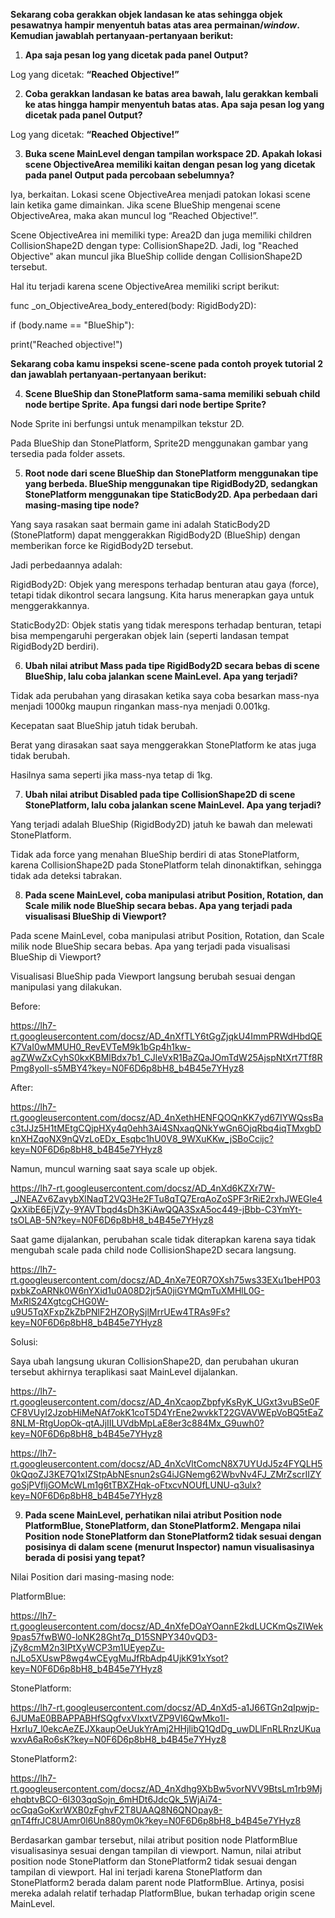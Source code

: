 **Sekarang coba gerakkan objek landasan ke atas sehingga objek pesawatnya hampir menyentuh batas atas area permainan/*window*. Kemudian jawablah pertanyaan-pertanyaan berikut:**

1. **Apa saja pesan log yang dicetak pada panel Output?**

Log yang dicetak: **“Reached Objective!”**

2. **Coba gerakkan landasan ke batas area bawah, lalu gerakkan kembali ke atas hingga hampir menyentuh batas atas. Apa saja pesan log yang dicetak pada panel Output?**

Log yang dicetak: **“Reached Objective!”**

3. **Buka scene MainLevel dengan tampilan workspace 2D. Apakah lokasi scene ObjectiveArea memiliki kaitan dengan pesan log yang dicetak pada panel Output pada percobaan sebelumnya?**

Iya, berkaitan. Lokasi scene ObjectiveArea menjadi patokan lokasi scene lain ketika game dimainkan. Jika scene BlueShip mengenai scene ObjectiveArea, maka akan muncul log “Reached Objective!”.

Scene ObjectiveArea ini memiliki type: Area2D dan juga memiliki children CollisionShape2D dengan type: CollisionShape2D. Jadi, log "Reached Objective" akan muncul jika BlueShip collide dengan CollisionShape2D tersebut.

Hal itu terjadi karena scene ObjectiveArea memiliki script berikut:

func _on_ObjectiveArea_body_entered(body: RigidBody2D):

if (body.name == "BlueShip"):

print("Reached objective!")

**Sekarang coba kamu inspeksi scene-scene pada contoh proyek tutorial 2 dan jawablah pertanyaan-pertanyaan berikut:**

4. **Scene BlueShip dan StonePlatform sama-sama memiliki sebuah child node bertipe Sprite. Apa fungsi dari node bertipe Sprite?**

Node Sprite ini berfungsi untuk menampilkan tekstur 2D.

Pada BlueShip dan StonePlatform, Sprite2D menggunakan gambar yang tersedia pada folder assets.

5. **Root node dari scene BlueShip dan StonePlatform menggunakan tipe yang berbeda. BlueShip menggunakan tipe RigidBody2D, sedangkan StonePlatform menggunakan tipe StaticBody2D. Apa perbedaan dari masing-masing tipe node?**

Yang saya rasakan saat bermain game ini adalah StaticBody2D (StonePlatform) dapat menggerakkan RigidBody2D (BlueShip) dengan memberikan force ke RigidBody2D tersebut.

Jadi perbedaannya adalah:

RigidBody2D: Objek yang merespons terhadap benturan atau gaya (force), tetapi tidak dikontrol secara langsung. Kita harus menerapkan gaya untuk menggerakkannya.

StaticBody2D: Objek statis yang tidak merespons terhadap benturan, tetapi bisa mempengaruhi pergerakan objek lain (seperti landasan tempat RigidBody2D berdiri).

6. **Ubah nilai atribut Mass pada tipe RigidBody2D secara bebas di scene BlueShip, lalu coba jalankan scene MainLevel. Apa yang terjadi?**

Tidak ada perubahan yang dirasakan ketika saya coba besarkan mass-nya menjadi 1000kg maupun ringankan mass-nya menjadi 0.001kg.

Kecepatan saat BlueShip jatuh tidak berubah.

Berat yang dirasakan saat saya menggerakkan StonePlatform ke atas juga tidak berubah.

Hasilnya sama seperti jika mass-nya tetap di 1kg.

7. **Ubah nilai atribut Disabled pada tipe CollisionShape2D di scene StonePlatform, lalu coba jalankan scene MainLevel. Apa yang terjadi?**

Yang terjadi adalah BlueShip (RigidBody2D) jatuh ke bawah dan melewati StonePlatform.

Tidak ada force yang menahan BlueShip berdiri di atas StonePlatform, karena CollisionShape2D pada StonePlatform telah dinonaktifkan, sehingga tidak ada deteksi tabrakan.

8. **Pada scene MainLevel, coba manipulasi atribut Position, Rotation, dan Scale milik node BlueShip secara bebas. Apa yang terjadi pada visualisasi BlueShip di Viewport?**

Pada scene MainLevel, coba manipulasi atribut Position, Rotation, dan Scale milik node BlueShip secara bebas. Apa yang terjadi pada visualisasi BlueShip di Viewport?

Visualisasi BlueShip pada Viewport langsung berubah sesuai dengan manipulasi yang dilakukan.

Before:

https://lh7-rt.googleusercontent.com/docsz/AD_4nXfTLY6tGgZjqkU4ImmPRWdHbdQEK7VaI0wMMUH0_RevEVTeM9k1bGp4h1kw-agZWwZxCyhS0kxKBMlBdx7b1_CJleVxR1BaZQaJOmTdW25AjspNtXrt7Tf8RPmg8yoIl-s5MBY4?key=N0F6D6p8bH8_b4B45e7YHyz8

After:

https://lh7-rt.googleusercontent.com/docsz/AD_4nXethHENFQOQnKK7yd67IYWQssBac3tJJz5H1tMEtgCQjpHXy4q0ehh3Ai4SNxaqQNkYwGn6OjqRbq4iqTMxgbDknXHZqoNX9nQVzLoEDx_Esqbc1hU0V8_9WXuKKw_jSBoCcijc?key=N0F6D6p8bH8_b4B45e7YHyz8

Namun, muncul warning saat saya scale up objek.

https://lh7-rt.googleusercontent.com/docsz/AD_4nXd6KZXr7W-_JNEAZv6ZavybXlNaqT2VQ3He2FTu8qTQ7ErqAoZoSPF3rRiE2rxhJWEGle4QxXibE6EjVZy-9YAVTbqd4sDh3KiAwQQA3SxA5oc449-jBbb-C3YmYt-tsOLAB-5N?key=N0F6D6p8bH8_b4B45e7YHyz8

Saat game dijalankan, perubahan scale tidak diterapkan karena saya tidak mengubah scale pada child node CollisionShape2D secara langsung.

https://lh7-rt.googleusercontent.com/docsz/AD_4nXe7E0R7OXsh75ws33EXu1beHP03pxbkZoARNk0W6nYXid1u0A08D2jr5A0jiGYMQmTuXMHlL0G-MxRlS24XgtcgCHG0W-u9U5TqXFxpZkZbPNlF2HZORySjlMrrUEw4TRAs9Fs?key=N0F6D6p8bH8_b4B45e7YHyz8

Solusi:

Saya ubah langsung ukuran CollisionShape2D, dan perubahan ukuran tersebut akhirnya teraplikasi saat MainLevel dijalankan.

https://lh7-rt.googleusercontent.com/docsz/AD_4nXcaopZbpfyKsRyK_UGxt3vuBSe0FCF8VUyI2JzobHiMeNAf7okK1coT5D4YrEne2wvkkT22GVAVWEpVoBQ5tEaZ8NLM-RtgUopOk-qtAJjIILUVdbMpLaE8er3c884Mx_G9uwh0?key=N0F6D6p8bH8_b4B45e7YHyz8

https://lh7-rt.googleusercontent.com/docsz/AD_4nXcVltComcN8X7UYUdJ5z4FYQLH50kQqoZJ3KE7Q1xIZStpAbNEsnun2sG4iJGNemg62WbvNv4FJ_ZMrZscrIIZYgoSjPVfljGOMcWLm1g6tTBXZHqk-oFtxcvNOUfLUNU-q3ulx?key=N0F6D6p8bH8_b4B45e7YHyz8

9. **Pada scene MainLevel, perhatikan nilai atribut Position node PlatformBlue, StonePlatform, dan StonePlatform2. Mengapa nilai Position node StonePlatform dan StonePlatform2 tidak sesuai dengan posisinya di dalam scene (menurut Inspector) namun visualisasinya berada di posisi yang tepat?**

Nilai Position dari masing-masing node:

PlatformBlue:

https://lh7-rt.googleusercontent.com/docsz/AD_4nXfeDOaYOannE2kdLUCKmQsZIWek9pas57fwBW0-loNK28Ght7q_D15SNPY340vQD3-jZy8cmM2n3IPtXyWCP3m1UEyepZu-nJLo5XUswP8wg4wCEygMuJfRbAdp4UjkK91xYsot?key=N0F6D6p8bH8_b4B45e7YHyz8

StonePlatform:

https://lh7-rt.googleusercontent.com/docsz/AD_4nXd5-a1J66TGn2qIpwjp-6JUMaE0BBAPPABHfSQgfvxVIxxtVZP9VI6QwMko1l-HxrIu7_l0ekcAeZEJXkaupOeUukYrAmj2HHjlibQ1QdDg_uwDLlFnRLRnzUKuawxvA6aRo6sK?key=N0F6D6p8bH8_b4B45e7YHyz8

StonePlatform2:

https://lh7-rt.googleusercontent.com/docsz/AD_4nXdhg9XbBw5vorNVV9BtsLm1rb9MjehqbtvBCO-6I303qqSojn_6mHDt6JdcQk_5WjAi74-ocGqaGoKxrWXB0zFghvF2T8UAAQ8N6QNOpay8-qnT4ffrJC8UAmr0l6Un880ym0k?key=N0F6D6p8bH8_b4B45e7YHyz8

Berdasarkan gambar tersebut, nilai atribut position node PlatformBlue visualisasinya sesuai dengan tampilan di viewport. Namun, nilai atribut position node StonePlatform dan StonePlatform2 tidak sesuai dengan tampilan di viewport. Hal ini terjadi karena StonePlatform dan StonePlatform2 berada dalam parent node PlatformBlue. Artinya, posisi mereka adalah relatif terhadap PlatformBlue, bukan terhadap origin scene MainLevel.
